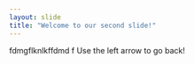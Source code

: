```yaml
---
layout: slide
title: "Welcome to our second slide!"
---
```

fdmgflknlkffdmd f
Use the left arrow to go back!

